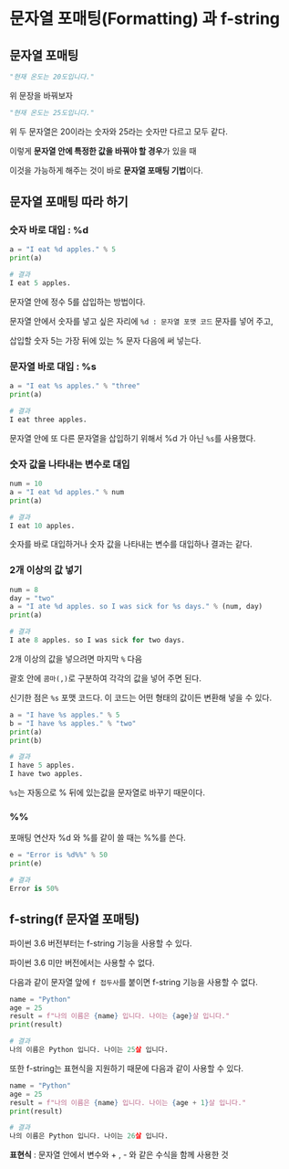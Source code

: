 # 문자열 포매팅(Formatting) 과 f-string
## 문자열 포매팅
```python
"현재 온도는 20도입니다."
```

위 문장을 바꿔보자
```python
"현재 온도는 25도입니다."
```
위 두 문자열은 20이라는 숫자와 25라는 숫자만 다르고 모두 같다.

이렇게 **문자열 안에 특정한 값을 바꿔야 할 경우**가 있을 때

이것을 가능하게 해주는 것이 바로 **문자열 포매팅 기법**이다.

## 문자열 포매팅 따라 하기
### 숫자 바로 대입 : %d
```python
a = "I eat %d apples." % 5
print(a)

# 결과
I eat 5 apples.
```
문자열 안에 정수 5를 삽입하는 방법이다.

문자열 안에서 숫자를 넣고 싶은 자리에 ```%d : 문자열 포맷 코드``` 문자를 넣어 주고,

삽입할 숫자 5는 가장 뒤에 있는 % 문자 다음에 써 넣는다.

### 문자열 바로 대입 : %s
```python
a = "I eat %s apples." % "three"
print(a)

# 결과
I eat three apples.
```
문자열 안에 또 다른 문자열을 삽입하기 위해서 %d 가 아닌 ```%s```를 사용했다.

### 숫자 값을 나타내는 변수로 대입
```python
num = 10
a = "I eat %d apples." % num
print(a)

# 결과
I eat 10 apples.
```
숫자를 바로 대입하거나 숫자 값을 나타내는 변수를 대입하나 결과는 같다.

### 2개 이상의 값 넣기
```python
num = 8
day = "two"
a = "I ate %d apples. so I was sick for %s days." % (num, day)
print(a)

# 결과
I ate 8 apples. so I was sick for two days.
```
2개 이상의 값을 넣으려면 마지막 ```%``` 다음 

괄호 안에 ```콤마(,)```로 구분하여 각각의 값을 넣어 주면 된다.

신기한 점은 ```%s``` 포맷 코드다. 이 코드는 어떤 형태의 값이든 변환해 넣을 수 있다.
```python
a = "I have %s apples." % 5
b = "I have %s apples." % "two"
print(a)
print(b)

# 결과
I have 5 apples.
I have two apples.
```
```%s```는 자동으로 % 뒤에 있는값을 문자열로 바꾸기 때문이다.

### %%
포매팅 연산자 %d 와 %를 같이 쓸 때는 %%를 쓴다.
```python
e = "Error is %d%%" % 50
print(e)

# 결과
Error is 50%
```

## f-string(f 문자열 포매팅)
파이썬 3.6 버전부터는 f-string 기능을 사용할 수 있다.

파이썬 3.6 미만 버전에서는 사용할 수 없다.

다음과 같이 문자열 앞에 ```f 접두사```를 붙이면 f-string 기능을 사용할 수 없다.
```python
name = "Python"
age = 25
result = f"나의 이름은 {name} 입니다. 나이는 {age}살 입니다."
print(result)

# 결과
나의 이름은 Python 입니다. 나이는 25살 입니다.
```

또한 f-string는 표현식을 지원하기 때문에 다음과 같이 사용할 수 있다.
```python
name = "Python"
age = 25
result = f"나의 이름은 {name} 입니다. 나이는 {age + 1}살 입니다."
print(result)

# 결과
나의 이름은 Python 입니다. 나이는 26살 입니다.
```
**표현식** : 문자열 안에서 변수와 + , - 와 같은 수식을 함께 사용한 것
